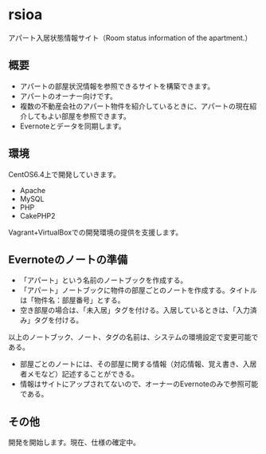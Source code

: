 rsioa
=====

アパート入居状態情報サイト（Room status information of the apartment.）

## 概要

* アパートの部屋状況情報を参照できるサイトを構築できます。
* アパートのオーナー向けです。
* 複数の不動産会社のアパート物件を紹介しているときに、アパートの現在紹介してもよい部屋を参照できます。
* Evernoteとデータを同期します。

## 環境

CentOS6.4上で開発していきます。

* Apache
* MySQL
* PHP
* CakePHP2

Vagrant+VirtualBoxでの開発環境の提供を支援します。


## Evernoteのノートの準備

* 「アパート」という名前のノートブックを作成する。
* 「アパート」ノートブックに物件の部屋ごとのノートを作成する。タイトルは「物件名：部屋番号」とする。
* 空き部屋の場合は、「未入居」タグを付ける。入居しているときは、「入力済み」タグを付ける。

以上のノートブック、ノート、タグの名前は、システムの環境設定で変更可能である。

* 部屋ごとのノートには、その部屋に関する情報（対応情報、覚え書き、入居者メモなど）記述することができる。
* 情報はサイトにアップされてないので、オーナーのEvernoteのみで参照可能である。

## その他

開発を開始します。現在、仕様の確定中。

